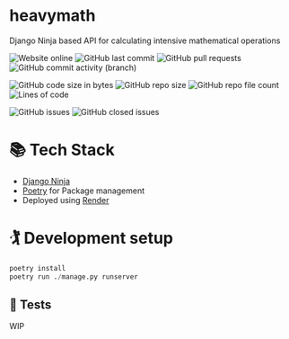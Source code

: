 # heavymath
Django Ninja based API for calculating intensive mathematical operations

![Website online](https://img.shields.io/website?down_color=red&down_message=offline&style=plastic&up_color=green&up_message=online&url=https%3A%2F%2Fheavymath.onrender.com%2Fapi%2Fdocs)
![GitHub last commit](https://img.shields.io/github/last-commit/migueltorrescosta/heavymath)
![GitHub pull requests](https://img.shields.io/github/issues-pr/migueltorrescosta/heavymath)
![GitHub commit activity (branch)](https://img.shields.io/github/commit-activity/m/migueltorrescosta/heavymath/main)

![GitHub code size in bytes](https://img.shields.io/github/languages/code-size/migueltorrescosta/heavymath)
![GitHub repo size](https://img.shields.io/github/repo-size/migueltorrescosta/heavymath)
![GitHub repo file count](https://img.shields.io/github/directory-file-count/migueltorrescosta/heavymath)
![Lines of code](https://img.shields.io/tokei/lines/github/migueltorrescosta/heavymath)

![GitHub issues](https://img.shields.io/github/issues/migueltorrescosta/heavymath)
![GitHub closed issues](https://img.shields.io/github/issues-closed/migueltorrescosta/heavymath)

# 📚 Tech Stack

- [Django Ninja](https://django-ninja.rest-framework.com/)
- [Poetry](https://python-poetry.org/) for Package management
- Deployed using [Render](render.com)

# 🏌 Development setup

```python
poetry install
poetry run ./manage.py runserver
```

## 🧪 Tests

WIP
